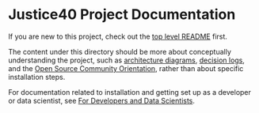 # Justice40 Project Documentation

If you are new to this project, check out the [top level README](/README.md) first.

The content under this directory should be more about conceptually understanding the project, such as [architecture diagrams](architecture), [decision logs](decisions), and the [Open Source Community Orientation](/docs/Justice40_Open_Source_Community_Orientation.pptx), rather than about specific installation steps.

For documentation related to installation and getting set up as a developer or data scientist, see [For Developers and Data Scientists](/README.md#for-developers-and-data-scientists).
